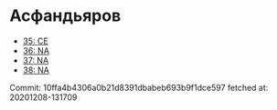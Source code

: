 # Асфандьяров
- [35: CE](35.md)
- [36: NA](36.md)
- [37: NA](37.md)
- [38: NA](38.md)

Commit: 10ffa4b4306a0b21d8391dbabeb693b9f1dce597
 fetched at: 20201208-131709
